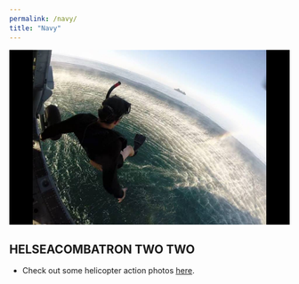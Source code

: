 ```yaml
---
permalink: /navy/
title: "Navy"
---
```


![alt text](/images/jumpjumpjump.jpg)

## HELSEACOMBATRON TWO TWO
* Check out some helicopter action photos [here](https://www.seaforces.org/usnair/HSC/Helicopter-Sea-Combat-Squadron-22.htm).